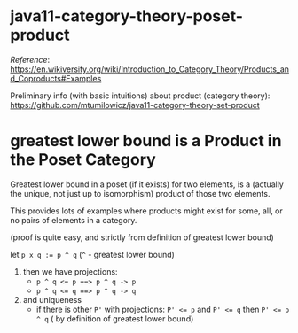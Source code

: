 # java11-category-theory-poset-product
_Reference_: https://en.wikiversity.org/wiki/Introduction_to_Category_Theory/Products_and_Coproducts#Examples

Preliminary info (with basic intuitions) about product 
(category theory): https://github.com/mtumilowicz/java11-category-theory-set-product

# greatest lower bound is a Product in the Poset Category
Greatest lower bound in a poset (if it exists) for two elements, 
is a (actually the unique, not just up to isomorphism) product of 
those two elements.

This provides lots of examples where products might exist for 
some, all, or no pairs of elements in a category.

(proof is quite easy, and strictly from definition of
greatest lower bound)

let `p x q := p ^ q` (`^` - greatest lower bound)

1. then we have projections:
    * `p ^ q <= p ==> p ^ q -> p`
    * `p ^ q <= q ==> p ^ q -> q`
1. and uniqueness
    * if there is other `P'` with projections: 
    `P' <= p` and `P' <= q` then `P' <= p ^ q` (
    by definition of greatest lower bound)